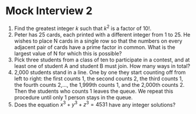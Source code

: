# Mock Interview 2
1. Find the greatest integer $k$ such that $k^2$ is a factor of $10!$.
2. Peter has 25 cards, each printed with a different integer from 1 to 25. He wishes to place N cards in a single row so that the numbers on every adjacent pair of cards have a prime factor in common. What is the largest value of N for which this is possible?
3. Pick three students from a class of ten to participate in a contest, and at least one of student A and student B must join. How many ways in total?
4. 2,000 students stand in a line. One by one they start counting off from left to right: the first counts 1, the second counts 2, the third counts 1, the fourth counts 2,..., the 1,999th counts 1, and the 2,000th counts 2. Then the students who counts 1 leaves the queue. We repeat this procedure until only 1 person stays in the queue.
5. Does the equation $x^3+y^3+z^3=4531$ have any integer solutions?